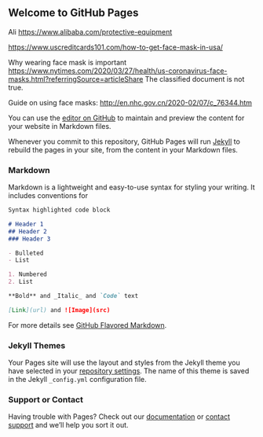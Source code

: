 ## Welcome to GitHub Pages


Ali
https://www.alibaba.com/protective-equipment

https://www.uscreditcards101.com/how-to-get-face-mask-in-usa/

Why wearing face mask is important
https://www.nytimes.com/2020/03/27/health/us-coronavirus-face-masks.html?referringSource=articleShare
The classified document is not true.

Guide on using face masks:
http://en.nhc.gov.cn/2020-02/07/c_76344.htm


You can use the [editor on GitHub](https://github.com/Rxie9596/facemask/edit/master/README.md) to maintain and preview the content for your website in Markdown files.

Whenever you commit to this repository, GitHub Pages will run [Jekyll](https://jekyllrb.com/) to rebuild the pages in your site, from the content in your Markdown files.

### Markdown

Markdown is a lightweight and easy-to-use syntax for styling your writing. It includes conventions for

```markdown
Syntax highlighted code block

# Header 1
## Header 2
### Header 3

- Bulleted
- List

1. Numbered
2. List

**Bold** and _Italic_ and `Code` text

[Link](url) and ![Image](src)
```

For more details see [GitHub Flavored Markdown](https://guides.github.com/features/mastering-markdown/).

### Jekyll Themes

Your Pages site will use the layout and styles from the Jekyll theme you have selected in your [repository settings](https://github.com/Rxie9596/facemask/settings). The name of this theme is saved in the Jekyll `_config.yml` configuration file.

### Support or Contact

Having trouble with Pages? Check out our [documentation](https://help.github.com/categories/github-pages-basics/) or [contact support](https://github.com/contact) and we’ll help you sort it out.
